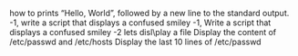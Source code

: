 how to prints “Hello, World”, followed by a new line to the standard output.
-1, write a script that displays a confused smiley
-1, Write a script that displays a confused smiley
-2 lets disl\play a file
Display the content of /etc/passwd and /etc/hosts
Display the last 10 lines of /etc/passwd
